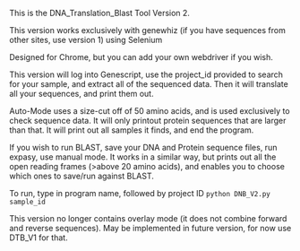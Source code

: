 This is the DNA_Translation_Blast Tool Version 2. 

This version works exclusively with genewhiz (if you have sequences from other sites, use version 1) using Selenium

Designed for Chrome, but you can add your own webdriver if you wish. 

This version will log into Genescript, use the project_id provided to search for your sample, and extract all of the sequenced data. Then it will translate all your sequences, and print them out. 

Auto-Mode uses a size-cut off of 50 amino acids, and is used exclusively to check sequence data. It will only printout protein sequences that are larger than that. It will print out all samples it finds, and end the program. 

If you wish to run BLAST, save your DNA and Protein sequence files, run expasy, use manual mode. It works in a similar way, but prints out all the open reading frames (>above 20 amino acids), and enables you to choose which ones to save/run against BLAST. 

To run, type in program name, followed by project ID ```python DNB_V2.py sample_id```

This version no longer contains overlay mode (it does not combine forward and reverse sequences). May be implemented in future version, for now use DTB_V1 for that. 
